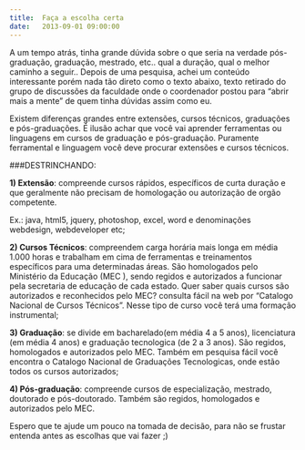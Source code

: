 ```yaml
---
title:  Faça a escolha certa
date:   2013-09-01 09:00:00
---
```


A um tempo atrás, tinha grande dúvida sobre o que seria na verdade pós-graduação, graduação, mestrado, etc.. qual a duração, qual o melhor caminho a seguir.. Depois de uma pesquisa, achei um conteúdo interessante porém nada tão direto como o texto abaixo, texto retirado do grupo de discussões da faculdade onde o coordenador postou para “abrir mais a mente” de quem tinha dúvidas assim como eu.

Existem diferenças grandes entre extensões, cursos técnicos, graduações e pós-graduações. É ilusão achar que você vai aprender ferramentas ou linguagens em cursos de graduação e pós-graduação. Puramente ferramental e linguagem você deve procurar extensões e cursos técnicos.

###DESTRINCHANDO:

**1) Extensão**: compreende cursos rápidos, específicos de curta duração e que geralmente não precisam de homologação ou autorização de orgão competente.

Ex.: java, html5, jquery, photoshop, excel, word e denominações webdesign, webdeveloper etc;

**2) Cursos Técnicos**: compreendem carga horária mais longa em média 1.000 horas e trabalham em cima de ferramentas e treinamentos específicos para uma determinadas áreas. São homologados pelo Ministério da Educação (MEC ), sendo regidos e autorizados a funcionar pela secretaria de educação de cada estado. Quer saber quais cursos são autorizados e reconhecidos pelo MEC? consulta fácil na web por “Catalogo Nacional de Cursos Técnicos”. Nesse tipo de curso você terá uma formação instrumental;

**3) Graduação**: se divide em bacharelado(em média 4 a 5 anos), licenciatura (em média 4 anos) e graduação tecnologica (de 2 a 3 anos). São regidos, homologados e autorizados pelo MEC. Também em pesquisa fácil você encontra o Catalogo Nacional de Graduações Tecnologicas, onde estão todos os cursos autorizados;

**4) Pós-graduação**: compreende cursos de especialização, mestrado, doutorado e pós-doutorado. Também são regidos, homologados e autorizados pelo MEC.

Espero que te ajude um pouco na tomada de decisão, para não se frustar entenda antes as escolhas que vai fazer ;)